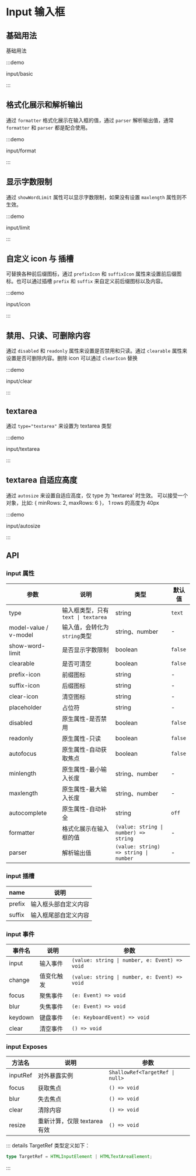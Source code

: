 # Input 输入框

## 基础用法

基础用法

:::demo

input/basic

:::

## 格式化展示和解析输出

通过 `formatter` 格式化展示在输入框的值，通过 `parser` 解析输出值，通常 `formatter` 和 `parser` 都是配合使用。

:::demo

input/format

:::

## 显示字数限制

通过 `showWordLimit` 属性可以显示字数限制，如果没有设置 `maxlength` 属性则不生效。

:::demo

input/limit

:::

## 自定义 icon 与 插槽

可替换各种前后缀图标，通过 `prefixIcon` 和 `suffixIcon` 属性来设置前后缀图标。也可以通过插槽 `prefix` 和 `suffix` 来自定义前后缀图标以及内容。

:::demo

input/icon

:::

## 禁用、只读、可删除内容

通过 `disabled` 和 `readonly` 属性来设置是否禁用和只读。通过 `clearable` 属性来设置是否可删除内容。删除 icon 可以通过 `clearIcon` 替换

:::demo

input/clear

:::

## textarea

通过 `type="textarea"` 来设置为 textarea 类型

:::demo

input/textarea

:::

## textarea 自适应高度

通过 `autosize` 来设置自适应高度，仅 type 为 'textarea' 时生效。 可以接受一个对象，比如: { minRows: 2, maxRows: 6 }， 1 rows 的高度为 40px

:::demo

input/autosize

:::

## API

 <!--
| type                  | 输入框类型            | string，等同原生type | `text`  | 
| max                   | 原生属性-最大值       | number              | -     |
| min                   | 原生属性-最小值       | number              | -       | 
      -->

### input 属性

<!-- [input-type类型查看]('https://developer.mozilla.org/zh-CN/docs/Web/HTML/Element/input#input_%E7%B1%BB%E5%9E%8B') -->

| 参数                  | 说明                               | 类型                                  | 默认值  |
| --------------------- | ---------------------------------- | ------------------------------------- | ------- |
| type                  | 输入框类型，只有`text \| textarea` | string                                | `text`  |
| model-value / v-model | 输入值，会转化为`string`类型       | string、number                        | -       |
| show-word-limit       | 是否显示字数限制                   | boolean                               | `false` |
| clearable             | 是否可清空                         | boolean                               | `false` |
| prefix-icon           | 前缀图标                           | string                                | -       |
| suffix-icon           | 后缀图标                           | string                                | -       |
| clear-icon            | 清空图标                           | string                                | -       |
| placeholder           | 占位符                             | string                                | -       |
| disabled              | 原生属性-是否禁用                  | boolean                               | `false` |
| readonly              | 原生属性-只读                      | boolean                               | `false` |
| autofocus             | 原生属性-自动获取焦点              | boolean                               | `false` |
| minlength             | 原生属性-最小输入长度              | string、number                        | -       |
| maxlength             | 原生属性-最大输入长度              | string、number                        | -       |
| autocomplete          | 原生属性-自动补全                  | string                                | `off`   |
| formatter             | 格式化展示在输入框的值             | `(value: string \| number) => string` | -       |
| parser                | 解析输出值                         | `(value: string) => string \| number` | -       |

### input 插槽

| name   | 说明                 |
| ------ | -------------------- |
| prefix | 输入框头部自定义内容 |
| suffix | 输入框尾部自定义内容 |

### input 事件

| 事件名  | 说明     | 参数                                          |
| ------- | -------- | --------------------------------------------- |
| input   | 输入事件 | `(value: string \| number, e: Event) => void` |
| change  | 值变化触发 | `(value: string \| number, e: Event) => void` |
| focus   | 聚焦事件 | `(e: Event) => void`                          |
| blur    | 失焦事件 | `(e: Event) => void`                          |
| keydown | 键盘事件 | `(e: KeyboardEvent) => void`                  |
| clear   | 清空事件 | `() => void`                                  |

### input Exposes

| 方法名   | 说明                         | 参数                            |
| -------- | ---------------------------- | ------------------------------- |
| inputRef | 对外暴露实例                 | `ShallowRef<TargetRef \| null>` |
| focus    | 获取焦点                     | `() => void`                    |
| blur     | 失去焦点                     | `() => void`                    |
| clear    | 清除内容                     | `() => void`                    |
| resize   | 重新计算，仅限 textarea 有效 | `() => void`                    |

::: details TargetRef 类型定义如下：

```typescript
type TargetRef = HTMLInputElement | HTMLTextAreaElement;
```

:::
